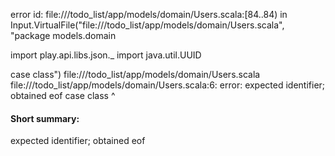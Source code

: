 error id: file://<WORKSPACE>/todo_list/app/models/domain/Users.scala:[84..84) in Input.VirtualFile("file://<WORKSPACE>/todo_list/app/models/domain/Users.scala", "package models.domain

import play.api.libs.json._
import java.util.UUID

case class")
file://<WORKSPACE>/todo_list/app/models/domain/Users.scala
file://<WORKSPACE>/todo_list/app/models/domain/Users.scala:6: error: expected identifier; obtained eof
case class
          ^
#### Short summary: 

expected identifier; obtained eof